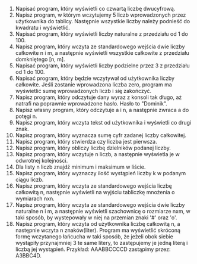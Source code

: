 01. Napisać program, który wyświetli co czwartą liczbę dwucyfrową.
02. Napisz program, w którym wczytujemy 5 liczb wprowadzonych przez użytkownika do tablicy. Następnie wszystkie liczby należy podnieść do kwadratu i wyświetlić.
03. Napisać program, który wyświetli liczby naturalne z przedziału od 1 do 100. 
04. Napisz program, który wczyta ze standardowego wejścia dwie liczby całkowite n i m, a następnie wyświetli wszystkie całkowite z przedziału domkniętego [n, m].
05. Napisać program, który wyświetli liczby podzielne przez 3 z przedziału od 1 do 100.
06. Napisać program, który będzie wczytywał od użytkownika liczby całkowite. Jeśli zostanie wprowadzona liczba zero, program ma wyświetlić sumę wprowadzonych liczb i się zakończyć.
07. Napisz program, który odczytuje dany wyraz z konsoli tak długo, aż natrafi na poprawnie wprowadzone hasło. Hasło to "Dominik".
08. Napisz własny program, który odczytuje a i n, a następnie zwraca a do potęgi n.
09. Napisz program, który wczyta tekst od użytkownika i wyświetli co drugi znak.
10. Napisz program, który wyznacza sumę cyfr zadanej liczby całkowitej.
11. Napisz program, który stwierdza czy liczba jest pierwsza.
12. Napisz program, który obliczy liczbę dzielników podanej liczby.
13. Napisz program, który wczytuje n liczb, a następnie wyświetla je w odwrotnej kolejności.
14. Dla listy n liczb znajdź minimum i maksimum w liście.
15. Napisz program, który wyznaczy ilość wystąpień liczby k w podanym ciągu liczb.
16. Napisz program, który wczyta ze standardowego wejścia liczbę całkowitą n, następnie wyświetli na wyjściu tabliczkę mnożenia o wymiarach nxn.
17. Napisz program, który wczyta ze standardowego wejścia dwie liczby naturalne n i m, a następnie wyświetli szachownicę o rozmiarze nxm, w taki sposób, by wystepowały w niej na przemian znaki '#' oraz 'o'.
18. Napisz program, który wczyta od użytkownika liczbę całkowitą n, a następnie wczyta n znaków(liter). 
    Program ma wyświetlić skróconą formę wczytanego łańcucha w taki sposób, że jeżeli obok siebie wystąpiły przynajmniej 3 te same litery, to zastępujemy je jedną literą i liczbą jej wystąpień. Przykład: AAABBCCCCD zastąpimy przez: A3BBC4D.